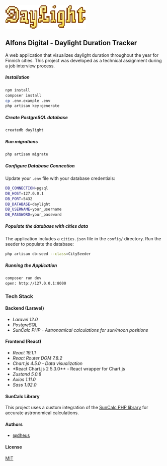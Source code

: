 ![DayLight Logo](https://raw.githubusercontent.com/dheus/DayLight/main/public/logo.png)

## Alfons Digital - Daylight Duration Tracker

A web application that visualizes daylight duration throughout the year for Finnish cities. This project was developed as a technical assignment during a job interview process.

##### Installation

```bash
npm install
composer install
cp .env.example .env
php artisan key:generate
```

##### Create PostgreSQL database

```bash
createdb daylight
```

##### Run migrations

```bash
php artisan migrate
```

##### Configure Database Connection

Update your `.env` file with your database credentials:

```bash
DB_CONNECTION=pgsql
DB_HOST=127.0.0.1
DB_PORT=5432
DB_DATABASE=daylight
DB_USERNAME=your_username
DB_PASSWORD=your_password
```

##### Populate the database with cities data

The application includes a `cities.json` file in the `config/` directory. Run the seeder to populate the database:

```bash
php artisan db:seed --class=CitySeeder
```

##### Running the Application

```bash
composer run dev
open: http://127.0.0.1:8000
```

### Tech Stack

#### Backend (Laravel)

- _Laravel 12.0_
- _PostgreSQL_
- _SunCalc PHP - Astronomical calculations for sun/moon positions_

#### Frontend (React)

- _React 19.1.1_
- _React Router DOM 7.8.2_
- _Chart.js 4.5.0 - Data visualization_
- \*React Chart.js 2 5.3.0\*\* - React wrapper for Chart.js
- _Zustand 5.0.8_
- _Axios 1.11.0_
- _Sass 1.92.0_

#### SunCalc Library

This project uses a custom integration of the [SunCalc PHP library](https://github.com/gregseth/suncalc-php/tree/master) for accurate astronomical calculations.

#### Authors

- [@dheus](https://github.com/dheus)

#### License

[MIT](https://choosealicense.com/licenses/mit/)

